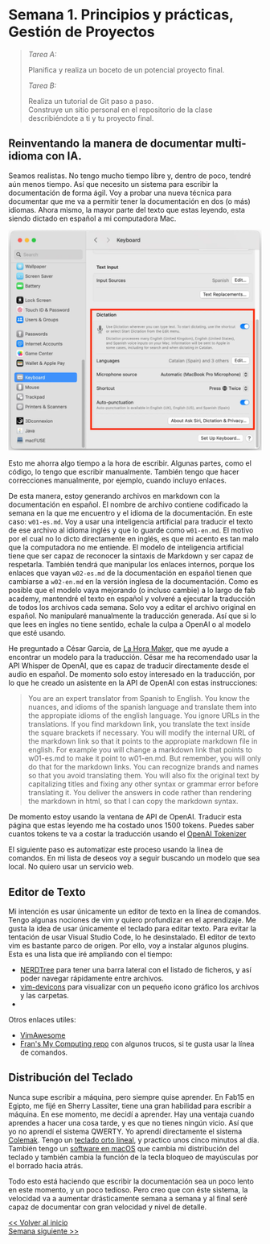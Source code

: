 # Semana 1. Principios y prácticas, Gestión de Proyectos

 > *Tarea A:*
 >
 > Planifica y realiza un boceto de un potencial proyecto final. 
 >
 > *Tarea B:*
 >
 > Realiza un tutorial de Git paso a paso.  
 > Construye un sitio personal en el repositorio de la clase describiéndote a ti y tu proyecto final.

## Reinventando la manera de documentar multi-idioma con IA.

Seamos realistas. No tengo mucho tiempo libre y, dentro de poco, tendré aún menos tiempo. Así que necesito un sistema para escribir la documentación de forma ágil. Voy a probar una nueva técnica para documentar que me va a permitir tener la documentación en dos (o más) idiomas. Ahora mismo, la mayor parte del texto que estas leyendo, esta siendo dictado en español a mi computadora Mac.

![dictation settings](img/w01/dictation.webp)

Esto me ahorra algo tiempo a la hora de escribir. Algunas partes, como el código, lo tengo que escribir manualmente. También tengo que hacer correcciones manualmente, por ejemplo, cuando incluyo enlaces.

De esta manera, estoy generando archivos en markdown con la documentación en español. El nombre de archivo contiene codificado la semana en la que me encuentro y el idioma de la documentación. En este caso: `w01-es.md`. Voy a usar una inteligencia artificial para traducir el texto de ese archivo al idioma inglés y que lo guarde como `w01-en.md`. El motivo por el cual no lo dicto directamente en inglés, es que mi acento es tan malo que la computadora no me entiende. El modelo de inteligencia artificial tiene que ser capaz de reconocer la sintaxis de Markdown y ser capaz de respetarla. También tendrá que manipular los enlaces internos, porque los enlaces que vayan `w02-es.md` de la documentación en español tienen que cambiarse a `w02-en.md` en la versión inglesa de la documentación. Como es posible que el modelo vaya mejorando (o incluso cambie) a lo largo de fab academy, mantendré el texto en español y volveré a ejecutar la traducción de todos los archivos cada semana. Solo voy a editar el archivo original en español. No manipularé manualmente la traducción generada. Así que si lo que lees en ingles no tiene sentido, echale la culpa a OpenAI o al modelo que esté usando. 

He preguntado a César Garcia, de [La Hora Maker](https://www.youtube.com/lahoramaker), que me ayude a encontrar un modelo para la traducción. César me ha recomendado usar la API Whisper de OpenAI, que es capaz de traducir directamente desde el audio en español. De momento solo estoy interesado en la traducción, por lo que he creado un asistente en la API de OpenAI con estas instrucciones:

> You are an expert translator from Spanish to English. You know the nuances, and idioms of the spanish language and translate them into the appropiate idioms of the english language. You ignore URLs in the translations. If you find markdown link, you translate the text inside the square brackets if necessary. You will modify the internal URL of the markdown link so that it points to the appropiate markdown file in english. For example you will change a markdown link that points to w01-es.md to make it point to w01-en.md. But remember, you will only do that for the markdown links. You can recognize brands and names so that you avoid translating them. You will also fix the original text by capitalizing titles and fixing any other syntax or grammar error before translating it. You deliver the answers in code rather than rendering the markdown in html,  so that I can copy the markdown syntax.

De momento estoy usando la ventana de API de OpenAI. Traducir esta página que estas leyendo me ha costado unos 1500 tokens. Puedes saber cuantos tokens te va a costar la traducción usando el [OpenAI Tokenizer](https://platform.openai.com/tokenizer)

El siguiente paso es automatizar este proceso usando la linea de comandos. En mi lista de deseos voy a seguir buscando un modelo que sea local. No quiero usar un servicio web.

## Editor de Texto
Mi intención es usar únicamente un editor de texto en la línea de comandos. Tengo algunas nociones de vim y quiero profundizar en el aprendizaje. Me gusta la idea de usar únicamente el teclado para editar texto. Para evitar la tentación de usar Visual Studio Code, lo he desinstalado. El editor de texto vim es bastante parco de origen. Por ello, voy a instalar algunos plugins. Esta es una lista que iré ampliando con el tiempo:

- [NERDTree](https://github.com/preservim/nerdtree) para tener una barra lateral con el listado de ficheros, y así poder navegar rápidamente entre archivos.
- [vim-devicons](https://github.com/ryanoasis/vim-devicons) para visualizar con un pequeño icono gráfico los archivos y las carpetas.
- 

 Otros enlaces utiles:

- [VimAwesome](https://vimawesome.com)
- [Fran's My Computing repo](https://github.com/TheBeachLab/myComputing) con algunos trucos, si te gusta usar la línea de comandos.

## Distribución del Teclado

Nunca supe escribir a máquina, pero siempre quise aprender. En Fab15 en Egipto, me fijé en Sherry Lassiter, tiene una gran habilidad para escribir a máquina. En ese momento, me decidí a aprender. Hay una ventaja cuando aprendes a hacer una cosa tarde, y es que no tienes ningún vicio. Así que yo no aprendí el sistema QWERTY. Yo aprendí directamente el sistema [Colemak](https://colemak.com). Tengo un [teclado orto lineal](https://drop.com/buy/preonic-mechanical-keyboard), y practico unos cinco minutos al día. También tengo un [software en macOS](https://karabiner-elements.pqrs.org) que cambia mi distribución del teclado y también cambia la función de la tecla bloqueo de mayúsculas por el borrado hacia atrás.

Todo esto está haciendo que escribir la documentación sea un poco lento en este momento, y un poco tedioso. Pero creo que con éste sistema, la velocidad va a aumentar drásticamente semana a semana y al final seré capaz de documentar con gran velocidad y nivel de detalle.

[<< Volver al inicio](index-es.md)  
[Semana siguiente >>](w02-es.md)